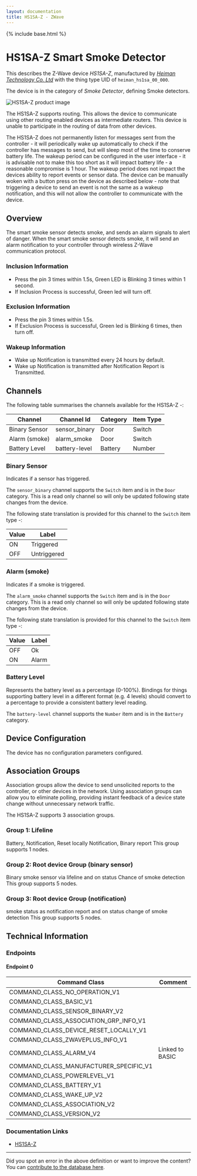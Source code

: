 ```yaml
---
layout: documentation
title: HS1SA-Z - ZWave
---
```


{% include base.html %}

# HS1SA-Z Smart Smoke Detector
This describes the Z-Wave device *HS1SA-Z*, manufactured by *[Heiman Technology Co. Ltd](http://www.heimantech.com/)* with the thing type UID of ```heiman_hs1sa_00_000```.

The device is in the category of *Smoke Detector*, defining Smoke detectors.

![HS1SA-Z product image](https://www.cd-jackson.com/zwave_device_uploads/530/530_default.jpg)


The HS1SA-Z supports routing. This allows the device to communicate using other routing enabled devices as intermediate routers.  This device is unable to participate in the routing of data from other devices.

The HS1SA-Z does not permanently listen for messages sent from the controller - it will periodically wake up automatically to check if the controller has messages to send, but will sleep most of the time to conserve battery life. The wakeup period can be configured in the user interface - it is advisable not to make this too short as it will impact battery life - a reasonable compromise is 1 hour. The wakeup period does not impact the devices ability to report events or sensor data. The device can be manually woken with a button press on the device as described below - note that triggering a device to send an event is not the same as a wakeup notification, and this will not allow the controller to communicate with the device.

## Overview

The smart smoke sensor detects smoke, and sends an alarm signals to alert of danger. When the smart smoke sensor detects smoke, it will send an alarm notification to your controller through wireless Z-Wave communication protocol.

### Inclusion Information

- Press the pin 3 times within 1.5s, Green LED is Blinking 3 times within 1 second.
- If Inclusion Process is successful, Green led will turn off.

### Exclusion Information

- Press the pin 3 times within 1.5s.
- If Exclusion Process is successful, Green led is Blinking 6 times, then turn off.

### Wakeup Information

- Wake up Notification is transmitted every 24 hours by default.
- Wake up Notification is transmitted after Notification Report is Transmitted.

## Channels

The following table summarises the channels available for the HS1SA-Z -:

| Channel | Channel Id | Category | Item Type |
|---------|------------|----------|-----------|
| Binary Sensor | sensor_binary | Door | Switch | 
| Alarm (smoke) | alarm_smoke | Door | Switch | 
| Battery Level | battery-level | Battery | Number |

### Binary Sensor

Indicates if a sensor has triggered.

The ```sensor_binary``` channel supports the ```Switch``` item and is in the ```Door``` category. This is a read only channel so will only be updated following state changes from the device.

The following state translation is provided for this channel to the ```Switch``` item type -:

| Value | Label     |
|-------|-----------|
| ON | Triggered |
| OFF | Untriggered |

### Alarm (smoke)

Indicates if a smoke is triggered.

The ```alarm_smoke``` channel supports the ```Switch``` item and is in the ```Door``` category. This is a read only channel so will only be updated following state changes from the device.

The following state translation is provided for this channel to the ```Switch``` item type -:

| Value | Label     |
|-------|-----------|
| OFF | Ok |
| ON | Alarm |

### Battery Level

Represents the battery level as a percentage (0-100%). Bindings for things supporting battery level in a different format (e.g. 4 levels) should convert to a percentage to provide a consistent battery level reading.

The ```battery-level``` channel supports the ```Number``` item and is in the ```Battery``` category.



## Device Configuration

The device has no configuration parameters configured.

## Association Groups

Association groups allow the device to send unsolicited reports to the controller, or other devices in the network. Using association groups can allow you to eliminate polling, providing instant feedback of a device state change without unnecessary network traffic.

The HS1SA-Z supports 3 association groups.

### Group 1: Lifeline

Battery, Notification, Reset locally Notification, Binary report
This group supports 1 nodes.

### Group 2: Root device Group (binary sensor)

Binary smoke sensor via lifeline and on status Chance of smoke detection
This group supports 5 nodes.

### Group 3: Root device Group (notification)

smoke status as notification report and on status change of smoke detection
This group supports 5 nodes.

## Technical Information

### Endpoints

#### Endpoint 0

| Command Class | Comment |
|---------------|---------|
| COMMAND_CLASS_NO_OPERATION_V1| |
| COMMAND_CLASS_BASIC_V1| |
| COMMAND_CLASS_SENSOR_BINARY_V2| |
| COMMAND_CLASS_ASSOCIATION_GRP_INFO_V1| |
| COMMAND_CLASS_DEVICE_RESET_LOCALLY_V1| |
| COMMAND_CLASS_ZWAVEPLUS_INFO_V1| |
| COMMAND_CLASS_ALARM_V4| Linked to BASIC|
| COMMAND_CLASS_MANUFACTURER_SPECIFIC_V1| |
| COMMAND_CLASS_POWERLEVEL_V1| |
| COMMAND_CLASS_BATTERY_V1| |
| COMMAND_CLASS_WAKE_UP_V2| |
| COMMAND_CLASS_ASSOCIATION_V2| |
| COMMAND_CLASS_VERSION_V2| |

### Documentation Links

* [HS1SA-Z](https://www.cd-jackson.com/zwave_device_uploads/530/HS1SAZ-3381756.pdf)

---

Did you spot an error in the above definition or want to improve the content?
You can [contribute to the database here](http://www.cd-jackson.com/index.php/zwave/zwave-device-database/zwave-device-list/devicesummary/530).
